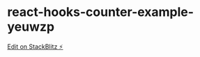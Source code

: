 # react-hooks-counter-example-yeuwzp

[Edit on StackBlitz ⚡️](https://stackblitz.com/edit/react-hooks-counter-example-yeuwzp)